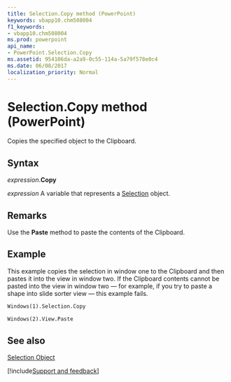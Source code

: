 ```yaml
---
title: Selection.Copy method (PowerPoint)
keywords: vbapp10.chm508004
f1_keywords:
- vbapp10.chm508004
ms.prod: powerpoint
api_name:
- PowerPoint.Selection.Copy
ms.assetid: 954106da-a2a9-0c55-114a-5a79f578e0c4
ms.date: 06/08/2017
localization_priority: Normal
---
```



# Selection.Copy method (PowerPoint)

Copies the specified object to the Clipboard.


## Syntax

_expression_.**Copy**

_expression_ A variable that represents a [Selection](PowerPoint.Selection.md) object.


## Remarks

Use the  **Paste** method to paste the contents of the Clipboard.


## Example

This example copies the selection in window one to the Clipboard and then pastes it into the view in window two. If the Clipboard contents cannot be pasted into the view in window two — for example, if you try to paste a shape into slide sorter view — this example fails.


```vb
Windows(1).Selection.Copy

Windows(2).View.Paste
```


## See also


[Selection Object](PowerPoint.Selection.md)

[!include[Support and feedback](~/includes/feedback-boilerplate.md)]